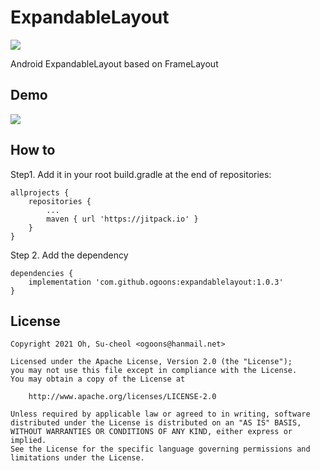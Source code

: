 # ExpandableLayout
[![](https://jitpack.io/v/ogoons/expandablelayout.svg)](https://jitpack.io/#ogoons/expandablelayout)

Android ExpandableLayout based on FrameLayout

## Demo
<img src="./demo/demo.gif">

## How to
Step1. Add it in your root build.gradle at the end of repositories:

```
allprojects {
    repositories {
        ...
        maven { url 'https://jitpack.io' }
    }
}
```
Step 2. Add the dependency
```
dependencies {
    implementation 'com.github.ogoons:expandablelayout:1.0.3'
}
```

## License
```
Copyright 2021 Oh, Su-cheol <ogoons@hanmail.net>

Licensed under the Apache License, Version 2.0 (the "License");
you may not use this file except in compliance with the License.
You may obtain a copy of the License at

    http://www.apache.org/licenses/LICENSE-2.0

Unless required by applicable law or agreed to in writing, software
distributed under the License is distributed on an "AS IS" BASIS,
WITHOUT WARRANTIES OR CONDITIONS OF ANY KIND, either express or implied.
See the License for the specific language governing permissions and
limitations under the License.
```
